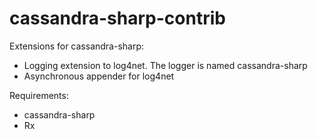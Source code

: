 cassandra-sharp-contrib
=======================

Extensions for cassandra-sharp:
* Logging extension to log4net. The logger is named cassandra-sharp
* Asynchronous appender for log4net

Requirements: 
* cassandra-sharp
* Rx
